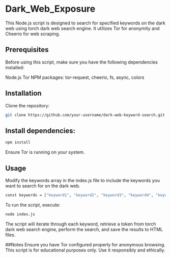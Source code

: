 # Dark_Web_Exposure

This Node.js script is designed to search for specified keywords on the dark web using torch dark web search engine. It utilizes Tor for anonymity and Cheerio for web scraping.

## Prerequisites
Before using this script, make sure you have the following dependencies installed:

Node.js
Tor
NPM packages: tor-request, cheerio, fs, async, colors

## Installation

Clone the repository:

```bash
git clone https://github.com/your-username/dark-web-keyword-search.git
```

## Install dependencies:

```bash
npm install
```

Ensure Tor is running on your system.

## Usage
Modify the keywords array in the index.js file to include the keywords you want to search for on the dark web.

```bash
const keywords = ["keyword1", "keyword2", "keyword3", "keyword4", "keyword5"];
```

To run the script, execute:

```bash
node index.js
```

The script will iterate through each keyword, retrieve a token from torch dark web search engine, perform the search, and save the results to HTML files.

##Notes
Ensure you have Tor configured properly for anonymous browsing.
This script is for educational purposes only. Use it responsibly and ethically.

